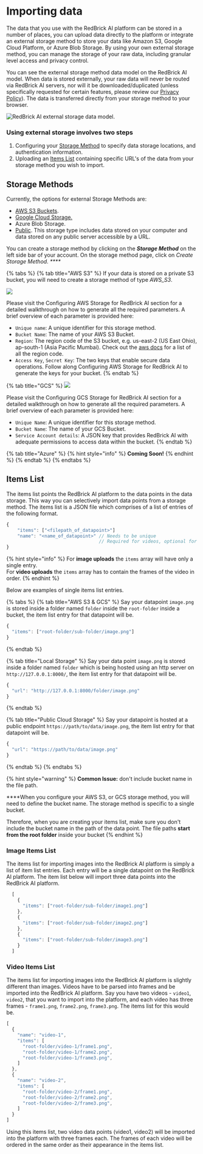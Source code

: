 # Importing data

The data that you use with the RedBrick AI platform can be stored in a number of places, you can upload data directly to the platform or integrate an external storage method to store your data like Amazon S3, Google Cloud Platform, or Azure Blob Storage. By using your own external storage method, you can manage the storage of your raw data, including granular level access and privacy control.

You can see the external storage method data model on the RedBrick AI model. When data is stored externally, your raw data will never be routed via RedBrick AI servers, nor will it be downloaded/duplicated \(unless specifically requested for certain features, please review our [Privacy Policy](https://drive.google.com/drive/u/0/folders/1N-kAd4W8HD51TQiGP2D9cPhGAyD-mLIY)\). The data is transferred directly from your storage method to your browser. 

![RedBrick AI external storage data model.](../../.gitbook/assets/group-476.png)

### Using external storage involves two steps

1. Configuring your [Storage Method](./#storage-methods) to specify data storage locations, and authentication information. 
2. Uploading an [Items List](./#uploading-an-items-list) containing specific URL's of the data from your storage method you wish to import. 

## Storage Methods

Currently, the options for external Storage Methods are:

* [AWS S3 Buckets](configuring-aws-s3-storage.md).
* [Google Cloud Storage.](configuring-google-cloud-storage.md)
* Azure Blob Storage.
* [Public](local-storage.md). This storage type includes data stored on your computer and data stored on any public server accessible by a URL. 

You can create a storage method by clicking on the _**Storage Method**_ on the left side bar of your account. On the storage method page, click on _Create Storage Method_. _****_

{% tabs %}
{% tab title="AWS S3" %}
If your data is stored on a private S3 bucket, you will need to create a storage method of type _AWS\_S3_.

![](../../.gitbook/assets/app.redbrickai-1.png)

Please visit the Configuring AWS Storage for RedBrick AI section for a detailed walkthrough on how to generate all the required parameters. A brief overview of each parameter is provided here:

* `Unique name`: A unique identifier for this storage method.
* `Bucket Name`: The name of your AWS S3 Bucket.
* `Region`: The region code of the S3 bucket, e.g. us-east-2 \(US East Ohio\), ap-south-1 \(Asia Pacific Mumbai\). Check out the [aws docs](https://docs.aws.amazon.com/AWSEC2/latest/UserGuide/using-regions-availability-zones.html) for a list of all the region code.
* `Access Key`, `Secret Key`: The two keys that enable secure data operations. Follow along Configuring AWS Storage for RedBrick AI to generate the keys for your bucket.
{% endtab %}

{% tab title="GCS" %}
![](../../.gitbook/assets/app.redbrickai-2.png)

Please visit the Configuring GCS Storage for RedBrick AI section for a detailed walkthrough on how to generate all the required parameters. A brief overview of each parameter is provided here:

* `Unique Name`: A unique identifier for this storage method.
* `Bucket Name`: The name of your GCS Bucket.
* `Service Account details`: A JSON key that provides RedBrick AI with adequate permissions to access data within the bucket. 
{% endtab %}

{% tab title="Azure" %}
{% hint style="info" %}
**Coming Soon!**
{% endhint %}
{% endtab %}
{% endtabs %}

## Items List

The items list points the RedBrick AI platform to the data points in the data storage. This way you can selectively import data points from a storage method. The items list is a JSON file which comprises of a list of entries of the following format.

```javascript
{
    "items": ["<filepath_of_datapoint>"]
    "name": "<name_of_datapoint>" // Needs to be unique
                                  // Required for videos, optional for images
}
```

{% hint style="info" %}
For **image uploads** the `items` array will have only a single entry.   
For **video uploads** the `items` array has to contain the frames of the video in order. 
{% endhint %}

Below are examples of single items list entries. 

{% tabs %}
{% tab title="AWS S3 & GCS" %}
Say your datapoint `image.png` is stored inside a folder named `folder` inside the `root-folder` inside a bucket, the item list entry for that datapoint will be.

```javascript
{ 
  "items": ["root-folder/sub-folder/image.png"] 
}
```
{% endtab %}

{% tab title="Local Storage" %}
Say your data point `image.png` is stored inside a folder named `folder` which is being hosted using an http server on `http://127.0.0.1:8000/`, the item list entry for that datapoint will be.

```javascript
{
  "url": "http://127.0.0.1:8000/folder/image.png"
}
```
{% endtab %}

{% tab title="Public Cloud Storage" %}
Say your datapoint is hosted at a public endpoint `https://path/to/data/image.png`, the item list entry for that datapoint will be.

```javascript
{
  "url": "https://path/to/data/image.png"
}
```
{% endtab %}
{% endtabs %}

{% hint style="warning" %}
**Common Issue:** don't include bucket name in the file path.   
  
****When you configure your AWS S3, or GCS storage method, you will need to define the bucket name. The storage method is specific to a single bucket.   
  
Therefore, when you are creating your items list, make sure you don't include the bucket name in the path of the data point. The file paths **start from the root folder** inside your bucket
{% endhint %}

### Image Items List

The items list for importing images into the RedBrick AI platform is simply a list of item list entries. Each entry will be a single datapoint on the RedBrick AI platform. The item list below will import three data points into the RedBrick AI platform.

```javascript
  [
    {
      "items": ["root-folder/sub-folder/image1.png"] 
    },
    {
      "items": ["root-folder/sub-folder/image2.png"] 
    },
    {
      "items": ["root-folder/sub-folder/image3.png"] 
    }
  ]
```

### Video Items List

The items list for importing images into the RedBrick AI platform is slightly different than images. Videos have to be parsed into frames and be imported into the RedBrick AI platform. Say you have two videos - `video1`, `video2`, that you want to import into the platform, and each video has three frames - `frame1.png`, `frame2.png`, `frame3.png`. The items list for this would be.

```javascript
[
  {
    "name": "video-1",
    "items": [
      "root-folder/video-1/frame1.png",
      "root-folder/video-1/frame2.png",
      "root-folder/video-1/frame3.png",
    ]
  },
  {
    "name": "video-2",
    "items": [
      "root-folder/video-2/frame1.png",
      "root-folder/video-2/frame2.png",
      "root-folder/video-2/frame3.png",
    ]
  }
]
```

Using this items list, two video data points \(video1, video2\) will be imported into the platform with three frames each. The frames of each video will be ordered in the same order as their appearance in the items list.


